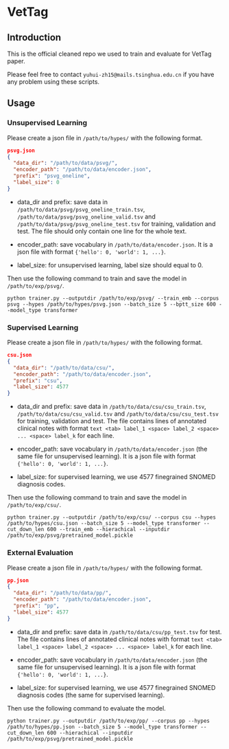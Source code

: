 # VetTag

## Introduction

This is the official cleaned repo we used to train and evaluate for VetTag paper. 

Please feel free to contact `yuhui-zh15@mails.tsinghua.edu.cn` if you have any problem using these scripts. 

## Usage

### Unsupervised Learning

Please create a json file in `/path/to/hypes/` with the following format. 

```json
psvg.json
{
  "data_dir": "/path/to/data/psvg/",
  "encoder_path": "/path/to/data/encoder.json",
  "prefix": "psvg_oneline",
  "label_size": 0
}
```

- data_dir and prefix: save data in `/path/to/data/psvg/psvg_oneline_train.tsv`, `/path/to/data/psvg/psvg_oneline_valid.tsv` and `/path/to/data/psvg/psvg_oneline_test.tsv` for training, validation and test. The file should only contain one line for the whole text.

- encoder_path: save vocabulary in `/path/to/data/encoder.json`. It is a json file with format `{'hello': 0, 'world': 1, ...}`.

- label_size: for unsupervised learning, label size should equal to 0.

Then use the following command to train and save the model in `/path/to/exp/psvg/`.

`python trainer.py --outputdir /path/to/exp/psvg/ --train_emb --corpus psvg --hypes /path/to/hypes/psvg.json --batch_size 5 --bptt_size 600 --model_type transformer`

### Supervised Learning

Please create a json file in `/path/to/hypes/` with the following format. 

```json
csu.json
{
  "data_dir": "/path/to/data/csu/",
  "encoder_path": "/path/to/data/encoder.json",
  "prefix": "csu",
  "label_size": 4577
}
```

- data_dir and prefix: save data in `/path/to/data/csu/csu_train.tsv`, `/path/to/data/csu/csu_valid.tsv` and `/path/to/data/csu/csu_test.tsv` for training, validation and test. The file contains lines of annotated clinical notes with format `text <tab> label_1 <space> label_2 <space> ... <space> label_k` for each line.

- encoder_path: save vocabulary in `/path/to/data/encoder.json` (the same file for unsupervised learning). It is a json file with format `{'hello': 0, 'world': 1, ...}`.

- label_size: for supervised learning, we use 4577 finegrained SNOMED diagnosis codes.

Then use the following command to train and save the model in `/path/to/exp/csu/`.

`python trainer.py --outputdir /path/to/exp/csu/ --corpus csu --hypes /path/to/hypes/csu.json --batch_size 5 --model_type transformer --cut_down_len 600 --train_emb --hierachical --inputdir /path/to/exp/psvg/pretrained_model.pickle`

### External Evaluation

Please create a json file in `/path/to/hypes/` with the following format. 

```json
pp.json
{
  "data_dir": "/path/to/data/pp/",
  "encoder_path": "/path/to/data/encoder.json",
  "prefix": "pp",
  "label_size": 4577
}
```

- data_dir and prefix: save data in `/path/to/data/csu/pp_test.tsv` for test. The file contains lines of annotated clinical notes with format `text <tab> label_1 <space> label_2 <space> ... <space> label_k` for each line.

- encoder_path: save vocabulary in `/path/to/data/encoder.json` (the same file for unsupervised learning). It is a json file with format `{'hello': 0, 'world': 1, ...}`.

- label_size: for supervised learning, we use 4577 finegrained SNOMED diagnosis codes (the same for supervised learning).

Then use the following command to evaluate the model.

`python trainer.py --outputdir /path/to/exp/pp/ --corpus pp --hypes /path/to/hypes/pp.json --batch_size 5 --model_type transformer --cut_down_len 600 --hierachical --inputdir /path/to/exp/psvg/pretrained_model.pickle`




